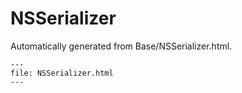 
# NSSerializer

Automatically generated from Base/NSSerializer.html.

``` {raw} html
---
file: NSSerializer.html
---
```
